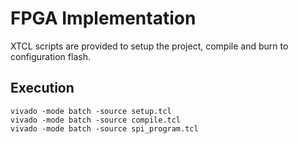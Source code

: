 # FPGA Implementation
XTCL scripts are provided to setup the project, compile and burn to configuration flash.

## Execution

    vivado -mode batch -source setup.tcl
    vivado -mode batch -source compile.tcl
    vivado -mode batch -source spi_program.tcl


